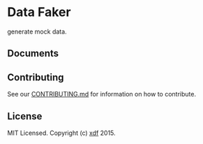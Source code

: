 Data Faker
==========

generate mock data.

## Documents




## Contributing

See our [CONTRIBUTING.md](./CONTRIBUTING.md) for information on how to contribute.

## License

MIT Licensed. Copyright (c) [xdf](https://www.github.com/xudafeng) 2015.
